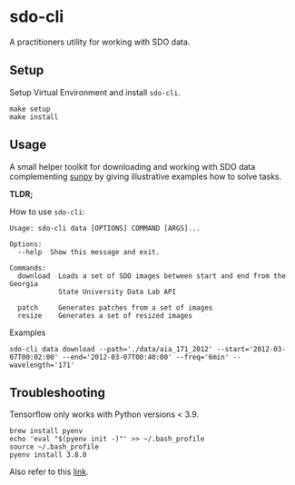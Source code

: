 # sdo-cli

A practitioners utility for working with SDO data.

## Setup

Setup Virtual Environment and install `sdo-cli`.

```
make setup
make install
```

## Usage

A small helper toolkit for downloading and working with SDO data complementing [sunpy](https://sunpy.org/) by giving illustrative examples how to solve tasks.

**TLDR;**

How to use `sdo-cli`:

```
Usage: sdo-cli data [OPTIONS] COMMAND [ARGS]...

Options:
  --help  Show this message and exit.

Commands:
  download  Loads a set of SDO images between start and end from the Georgia
            State University Data Lab API

  patch     Generates patches from a set of images
  resize    Generates a set of resized images
```

Examples

```
sdo-cli data download --path='./data/aia_171_2012' --start='2012-03-07T00:02:00' --end='2012-03-07T00:40:00' --freq='6min' --wavelength='171'
```

## Troubleshooting

Tensorflow only works with Python versions < 3.9.

```
brew install pyenv
echo 'eval "$(pyenv init -)"' >> ~/.bash_profile
source ~/.bash_profile
pyenv install 3.8.0
```

Also refer to this [link](https://www.chrisjmendez.com/2017/08/03/installing-multiple-versions-of-python-on-your-mac-using-homebrew/).
